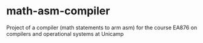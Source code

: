 # math-asm-compiler
Project of a compiler (math statements to arm asm) for the course EA876 on compilers and operational systems at Unicamp
